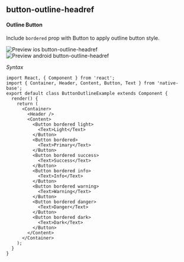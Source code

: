 ## button-outline-headref
#### Outline Button

Include <code>bordered</code> prop with Button to apply outline button style.<br />

![Preview ios button-outline-headref](https://github.com/GeekyAnts/NativeBase-KitchenSink/raw/v2.5.0/screenshots/ios/button-outline.png)
![Preview android button-outline-headref](https://github.com/GeekyAnts/NativeBase-KitchenSink/raw/v2.5.0/screenshots/android/button-outline.png)

*Syntax*

<pre class="line-numbers"><code class="language-jsx">import React, { Component } from 'react';
import { Container, Header, Content, Button, Text } from 'native-base';
export default class ButtonOutlineExample extends Component {
  render() {
    return (
      &lt;Container>
        &lt;Header />
        &lt;Content>
          &lt;Button bordered light>
            &lt;Text>Light&lt;/Text>
          &lt;/Button>
          &lt;Button bordered>
            &lt;Text>Primary&lt;/Text>
          &lt;/Button>
          &lt;Button bordered success>
            &lt;Text>Success&lt;/Text>
          &lt;/Button>
          &lt;Button bordered info>
            &lt;Text>Info&lt;/Text>
          &lt;/Button>
          &lt;Button bordered warning>
            &lt;Text>Warning&lt;/Text>
          &lt;/Button>
          &lt;Button bordered danger>
            &lt;Text>Danger&lt;/Text>
          &lt;/Button>
          &lt;Button bordered dark>
            &lt;Text>Dark&lt;/Text>
          &lt;/Button>
        &lt;/Content>
      &lt;/Container>
    );
  }
}</code></pre><br />

